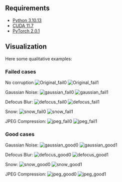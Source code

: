 

## Requirements 
- [Python 3.10.13](https://www.python.org/)
- [CUDA 11.7](https://developer.nvidia.com/cuda-zone)
- [PyTorch 2.0.1](https://pytorch.org/)

## Visualization
Here some qualitative examples:

### Failed cases
No corruption 
![Original_fail0](https://github.com/dosowiechi/MTL_TTA/blob/master/visualization/original_fail0.jpg)
![Original_fail1](https://github.com/dosowiechi/MTL_TTA/blob/master/visualization/original_fail1.jpg)

Gaussian Noise:
![gaussian_fail0](https://github.com/dosowiechi/MTL_TTA/blob/master/visualization/gaussian_fail0.jpg)
![gaussian_fail1](https://github.com/dosowiechi/MTL_TTA/blob/master/visualization/gaussian_fail1.jpg)

Defocus Blur:
![defocus_fail0](https://github.com/dosowiechi/MTL_TTA/blob/master/visualization/defocus_fail0.jpg)
![defocus_fail1](https://github.com/dosowiechi/MTL_TTA/blob/master/visualization/defocus_fail1.jpg)

Snow:
![snow_fail0](https://github.com/dosowiechi/MTL_TTA/blob/master/visualization/snow_fail0.jpg)
![snow_fail1](https://github.com/dosowiechi/MTL_TTA/blob/master/visualization/snow_fail1.jpg)

JPEG Compression:
![jpeg_fail0](https://github.com/dosowiechi/MTL_TTA/blob/master/visualization/jpeg_fail0.jpg)
![jpeg_fail1](https://github.com/dosowiechi/MTL_TTA/blob/master/visualization/jpeg_fail1.jpg)

### Good cases

Gaussian Noise:
![gaussian_good0](https://github.com/dosowiechi/MTL_TTA/blob/master/visualization/gaussian_good0.jpg)
![gaussian_good1](https://github.com/dosowiechi/MTL_TTA/blob/master/visualization/gaussian_good1.jpg)

Defocus Blur:
![defocus_good0](https://github.com/dosowiechi/MTL_TTA/blob/master/visualization/defocus_good0.jpg)
![defocus_good1](https://github.com/dosowiechi/MTL_TTA/blob/master/visualization/defocus_good1.jpg)

Snow:
![snow_good0](https://github.com/dosowiechi/MTL_TTA/blob/master/visualization/snow_good0.jpg)
![snow_good1](https://github.com/dosowiechi/MTL_TTA/blob/master/visualization/snow_good1.jpg)

JPEG Compression:
![jpeg_good0](https://github.com/dosowiechi/MTL_TTA/blob/master/visualization/jpeg_good0.jpg)
![jpeg_good1](https://github.com/dosowiechi/MTL_TTA/blob/master/visualization/jpeg_good1.jpg)
